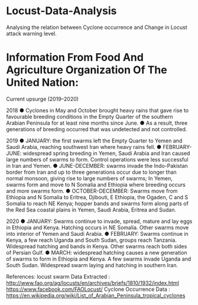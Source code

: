 # Locust-Data-Analysis
Analysing the relation between Cyclone occurrence and Change in Locust attack warning level.

# Information From Food And Agriculture Organization Of The United Nation: 
Current upsurge (2019–2020)

2018
● Cyclones in May and October brought heavy rains that gave rise to favourable breeding conditions in the Empty Quarter of the southern Arabian Peninsula for at least nine months since June.
● As a result, three generations of breeding occurred that was undetected and not controlled.

2019
● JANUARY: the first swarms left the Empty Quarter to Yemen and Saudi Arabia, reaching southwest Iran where heavy rains fell.
● FEBRUARY-JUNE: widespread spring breeding in Yemen, Saudi Arabia and Iran caused large numbers of swarms to form. Control operations were less successful in Iran and Yemen.
● JUNE-DECEMBER: swarms invade the Indo-Pakistan border from Iran and up to three generations occur due to longer than normal monsoon, giving rise to large numbers of swarms; In Yemen, swarms form and move to N Somalia and Ethiopia where breeding occurs and more swarms form.
● OCTOBER-DECEMBER: Swarms move from Ethiopia and N Somalia to Eritrea, Djibouti, E Ethiopia, the Ogaden, C and S Somalia to reach NE Kenya; hopper bands and swarms form along parts of the Red Sea coastal plains in Yemen, Saudi Arabia, Eritrea and Sudan.

2020
● JANUARY: Swarms continue to invade, spread, mature and lay eggs in Ethiopia and Kenya. Hatching occurs in NE Somalia. Other swarms move into interior of Yemen and Saudi Arabia.
● FEBRUARY: Swarms continue in Kenya, a few reach Uganda and South Sudan, groups reach Tanzania. Widespread hatching and bands in Kenya. Other swarms reach both sides of Persian Gulf.
● MARCH: widespread hatching causes a new generation of swarms to form in Ethiopia and Kenya. A few swarms invade Uganda and South Sudan. Widespread swarm laying and hatching in southern Iran.

References:
locust swarm Data Extracted : http://www.fao.org/ag/locusts/en/archives/briefs/1810/1932/index.html https://www.facebook.com/FAOLocust/
Cyclone Occurrence Data     : https://en.wikipedia.org/wiki/List_of_Arabian_Peninsula_tropical_cyclones




